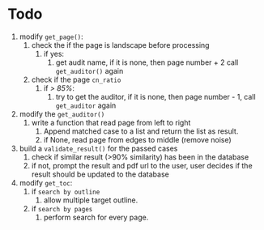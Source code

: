 # Todo

1. modify `get_page()`:
   1. check the if the page is landscape before processing
      1. if yes:
         1. get audit name, if it is none, then page number + 2 call `get_auditor()` again
   2. check if the page `cn_ratio`
      1. if *> 85%*:
         1. try to get the auditor, if it is none, then page number - 1, call `get_auditor` again
2. modify the `get_auditor()`
   1. write a function that read page from left to right
      1. Append matched case to a list and return the list as result.
      2. if None, read page from edges to middle (remove noise)
3. build a `validate_result()` for the passed cases
    1. check if similar result (>90% similarity) has been in the database
    2. if not, prompt the result and pdf url to the user, user decides if the result should be updated to the database
4. modify `get_toc`:
   1. if `search by outline`
      1. allow multiple target outline.
   2. if `search by pages`
      1. perform search for every page.
